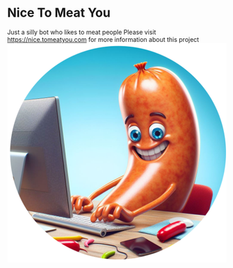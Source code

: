 
Nice To Meat You
=========

Just a silly bot who likes to meat people
Please visit https://nice.tomeatyou.com for more information about this project
![Nice to Meat You](assets/img/MeetYouLogo.png)
